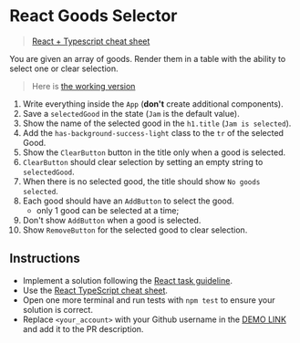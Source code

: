 # React Goods Selector

> [React + Typescript cheat sheet](https://mate-academy.github.io/fe-program/js/extra/react-typescript)

You are given an array of goods. Render them in a table with the ability to select one or clear selection.

> Here is [the working version](https://mate-academy.github.io/react_goods-selector)

1. Write everything inside the `App` (**don't** create additional components).
1. Save a `selectedGood` in the state (`Jam` is the default value).
1. Show the name of the selected good in the `h1.title` (`Jam is selected`).
1. Add the `has-background-success-light` class to the `tr` of the selected Good.
1. Show the `ClearButton` button in the title only when a good is selected.
1. `ClearButton` should clear selection by setting an empty string to `selectedGood`.
1. When there is no selected good, the title should show `No goods selected`.
1. Each good should have an `AddButton` to select the good.
    - only 1 good can be selected at a time;
1. Don't show `AddButton` when a good is selected.
1. Show `RemoveButton` for the selected good to clear selection.

## Instructions

- Implement a solution following the [React task guideline](https://github.com/mate-academy/react_task-guideline#react-tasks-guideline).
- Use the [React TypeScript cheat sheet](https://mate-academy.github.io/fe-program/js/extra/react-typescript).
- Open one more terminal and run tests with `npm test` to ensure your solution is correct.
- Replace `<your_account>` with your Github username in the [DEMO LINK](https://GUSILLUS.github.io/react_goods-selector/) and add it to the PR description.
